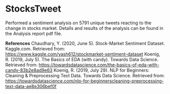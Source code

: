 # StocksTweet
Performed a sentiment analysis on 5791 unique tweets reacting to the change in stocks market.
Details and results of the analysis can be found in the Analysis report pdf file. 

**References**
Chaudhary, Y. (2020, June 5). Stock-Market Sentiment Dataset. Kaggle.com. Retrieved from:
  https://www.kaggle.com/yash612/stockmarket-sentiment-dataset
Koenig, R. (2019, July 5). The Basics of EDA (with candy). Towards Data Science. Retrieved
  from: https://towardsdatascience.com/the-basics-of-eda-with-candy-83b2e8ad9e63
Koenig, R. (2019, July 29). NLP for Beginners: Cleaning & Preprocessing Text Data. Towards
  Data Science. Retrieved from: https://towardsdatascience.com/nlp-for-beginnerscleaning-preprocessing-text-data-ae8e306bef0f
